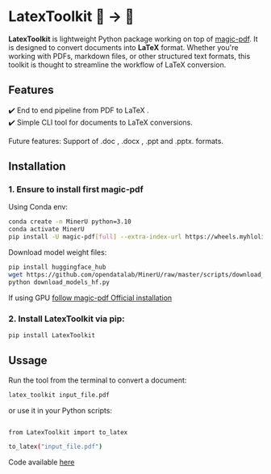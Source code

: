 # **LatexToolkit** 📝 → 📄  

**LatexToolkit** is lightweight Python package working on top of [magic-pdf](https://github.com/opendatalab/MinerU). It is designed to convert documents into **LaTeX** format. Whether you're working with PDFs, markdown files, or other structured text formats, this toolkit is thought to streamline the workflow of LaTeX conversion.  

## **Features**   
✔️ End to end pipeline from PDF to LaTeX .  
✔️ Simple CLI tool for documents to LaTeX conversions.  


Future features: Support of .doc , .docx , .ppt and .pptx. formats.

## **Installation** 

### 1. Ensure to install first magic-pdf

Using Conda env:

```sh
conda create -n MinerU python=3.10
conda activate MinerU
pip install -U magic-pdf[full] --extra-index-url https://wheels.myhloli.com
```

Download model weight files:

```sh
pip install huggingface_hub
wget https://github.com/opendatalab/MinerU/raw/master/scripts/download_models_hf.py -O download_models_hf.py
python download_models_hf.py
```

If using GPU [follow magic-pdf Official installation](https://mineru.readthedocs.io/en/latest/user_guide/install/boost_with_cuda.html)


### 2. Install **LatexToolkit** via pip:  

```sh
pip install LatexToolkit
```

## **Ussage** 

Run the tool from the terminal to convert a document:

```sh
latex_toolkit input_file.pdf
```

or use it in your Python scripts:

```sh

from LatexToolkit import to_latex

to_latex("input_file.pdf")
```


Code available [here](https://github.com/PaulAndree/LatexToolkit/tree/main)
